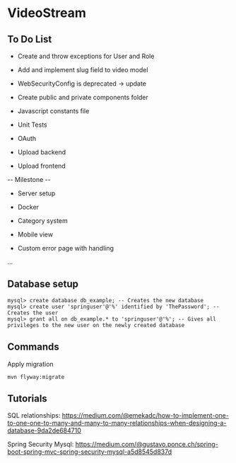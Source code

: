 # VideoStream

## To Do List

* Create and throw exceptions for User and Role

* Add and implement slug field to video model

* WebSecurityConfig is deprecated -> update

* Create public and private components folder

* Javascript constants file

* Unit Tests

* OAuth

* Upload backend

* Upload frontend

-- Milestone --

* Server setup

* Docker

* Category system

* Mobile view

* Custom error page with handling

...



## Database setup

```
mysql> create database db_example; -- Creates the new database
mysql> create user 'springuser'@'%' identified by 'ThePassword'; -- Creates the user
mysql> grant all on db_example.* to 'springuser'@'%'; -- Gives all privileges to the new user on the newly created database
```

## Commands

Apply migration

```
mvn flyway:migrate
```

## Tutorials

SQL relationships:
<https://medium.com/@emekadc/how-to-implement-one-to-one-one-to-many-and-many-to-many-relationships-when-designing-a-database-9da2de684710>

Spring Security Mysql:
<https://medium.com/@gustavo.ponce.ch/spring-boot-spring-mvc-spring-security-mysql-a5d8545d837d>

